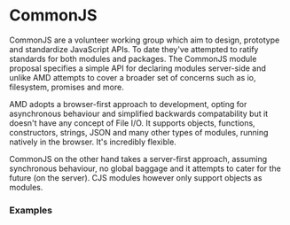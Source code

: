CommonJS
================

CommonJS are a volunteer working group which aim to design, prototype and standardize JavaScript APIs. 
To date they've attempted to ratify standards for both modules and packages. The CommonJS module proposal 
specifies a simple API for declaring modules server-side and unlike AMD attempts to cover a broader set of 
concerns such as io, filesystem, promises and more. 

AMD adopts a browser-first approach to development, opting for asynchronous behaviour and simplified 
backwards compatability but it doesn't have any concept of File I/O. It supports objects, functions, 
constructors, strings, JSON and many other types of modules, running natively in the browser. It's incredibly flexible.

CommonJS on the other hand takes a server-first approach, assuming synchronous behaviour, 
no global baggage and it attempts to cater for the future (on the server). CJS modules however only support 
objects as modules.

### Examples
